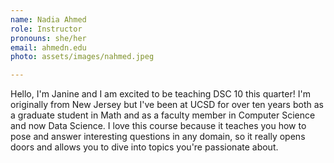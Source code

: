 ```yaml
---
name: Nadia Ahmed
role: Instructor
pronouns: she/her
email: ahmedn.edu
photo: assets/images/nahmed.jpeg

---
```

Hello, I'm Janine and I am excited to be teaching DSC 10 this quarter! I'm originally from New Jersey but I've been at UCSD for over ten years both as a graduate student in Math and as a faculty member in Computer Science and now Data Science.  I love this course because it teaches you how to pose and answer interesting questions in any domain, so it really opens doors and allows you to dive into topics you're passionate about. 